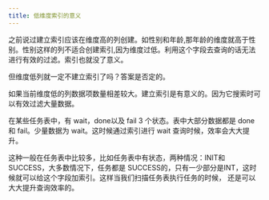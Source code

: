 ```yaml
---
title: 低维度索引的意义
---
```


之前说过建立索引应该在维度高的列创建。如性别和年龄,那年龄的维度就高于性别。性别这样的列不适合创建索引,因为维度过低。利用这个字段去查询的话无法进行有效的过滤。索引也就没了意义。

但维度低列就一定不建立索引了吗？答案是否定的。

如果当前维度低的列数据项数量相差较大。建立索引是有意义的。因为它搜索时可以有效过滤大量数据。

在某些任务表中，有 wait，done以及 fail 3 个状态。表中大部分数据都是 done 和 fail。少量数据为 wait。这时候通过索引进行 wait 查询时候，效率会大大提升。




这种一般在任务表中比较多，比如任务表中有状态，两种情况：INIT和SUCCESS，大多数情况下，任务都是 SUCCESS的，只有一少部分是INT，这时候就可以给这个字段加索引。这样当我们扫描任务表执行任务的时候， 还是可以大大提升查询效率的。